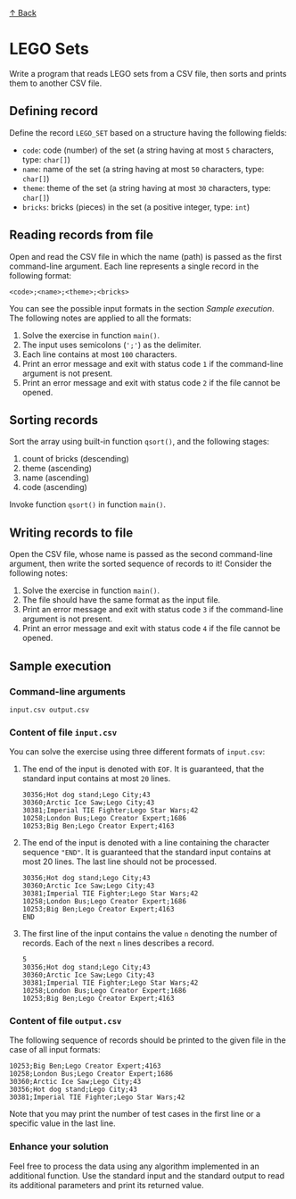 [↑ Back](../../README.md)

# LEGO Sets

Write a program that reads LEGO sets from a CSV file, then sorts and prints them to another CSV file.

## Defining record

Define the record `LEGO_SET` based on a structure having the following fields:

* `code`: code (number) of the set (a string having at most `5` characters, type: `char[]`)
* `name`: name of the set (a string having at most `50` characters, type: `char[]`)
* `theme`: theme of the set (a string having at most `30` characters, type: `char[]`)
* `bricks`: bricks (pieces) in the set (a positive integer, type: `int`)

## Reading records from file

Open and read the CSV file in which the name (path) is passed as the first command-line argument. Each line represents a single record in the following format:

```
<code>;<name>;<theme>;<bricks>
```

You can see the possible input formats in the section *Sample execution*. The following notes are applied to all the formats:

1. Solve the exercise in function `main()`.
2. The input uses semicolons (`';'`) as the delimiter.
3. Each line contains at most `100` characters.
4. Print an error message and exit with status code `1` if the command-line argument is not present.
5. Print an error message and exit with status code `2` if the file cannot be opened.

## Sorting records

Sort the array using built-in function `qsort()`, and the following stages:

1. count of bricks (descending)
1. theme (ascending)
1. name (ascending)
1. code (ascending)

Invoke function `qsort()` in function `main()`.

## Writing records to file

Open the CSV file, whose name is passed as the second command-line argument, then write the sorted sequence of records to it! Consider the following notes:

1. Solve the exercise in function `main()`.
2. The file should have the same format as the input file.
3. Print an error message and exit with status code `3` if the command-line argument is not present.
4. Print an error message and exit with status code `4` if the file cannot be opened.

## Sample execution

### Command-line arguments

```
input.csv output.csv
```

### Content of file `input.csv`

You can solve the exercise using three different formats of `input.csv`:

1. The end of the input is denoted with `EOF`. It is guaranteed, that the standard input contains at most `20` lines.

    ```
    30356;Hot dog stand;Lego City;43
    30360;Arctic Ice Saw;Lego City;43
    30381;Imperial TIE Fighter;Lego Star Wars;42
    10258;London Bus;Lego Creator Expert;1686
    10253;Big Ben;Lego Creator Expert;4163
    ```

2. The end of the input is denoted with a line containing the character sequence `"END"`. It is guaranteed that the standard input contains at most 20 lines. The last line should not be processed.

    ```
    30356;Hot dog stand;Lego City;43
    30360;Arctic Ice Saw;Lego City;43
    30381;Imperial TIE Fighter;Lego Star Wars;42
    10258;London Bus;Lego Creator Expert;1686
    10253;Big Ben;Lego Creator Expert;4163
    END
    ```

3. The first line of the input contains the value `n` denoting the number of records. Each of the next `n` lines describes a record.

    ```
    5
    30356;Hot dog stand;Lego City;43
    30360;Arctic Ice Saw;Lego City;43
    30381;Imperial TIE Fighter;Lego Star Wars;42
    10258;London Bus;Lego Creator Expert;1686
    10253;Big Ben;Lego Creator Expert;4163
    ```

### Content of file `output.csv`

The following sequence of records should be printed to the given file in the case of all input formats:

```
10253;Big Ben;Lego Creator Expert;4163
10258;London Bus;Lego Creator Expert;1686
30360;Arctic Ice Saw;Lego City;43
30356;Hot dog stand;Lego City;43
30381;Imperial TIE Fighter;Lego Star Wars;42
```

Note that you may print the number of test cases in the first line or a specific value in the last line.

### Enhance your solution

Feel free to process the data using any algorithm implemented in an additional function. Use the standard input and the standard output to read its additional parameters and print its returned value.
